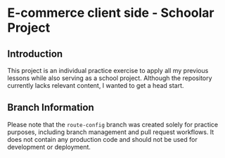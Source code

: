 # E-commerce client side - Schoolar Project

## Introduction

This project is an individual practice exercise to apply all my previous lessons while also serving as a school project. Although the repository currently lacks relevant content, I wanted to get a head start.

## Branch Information

Please note that the `route-config` branch was created solely for practice purposes, including branch management and pull request workflows. It does not contain any production code and should not be used for development or deployment.
